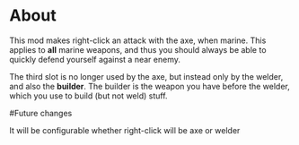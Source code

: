 # About

This mod makes right-click an attack with the axe, when marine.
This applies to **all** marine weapons, and thus you should always be able to quickly defend
yourself against a near enemy.

The third slot is no longer used by the axe, but instead only by the welder, and also the **builder**. The builder is the weapon you have before the welder, which you use to build (but not weld) stuff.

#Future changes

It will be configurable whether right-click will be axe or welder
